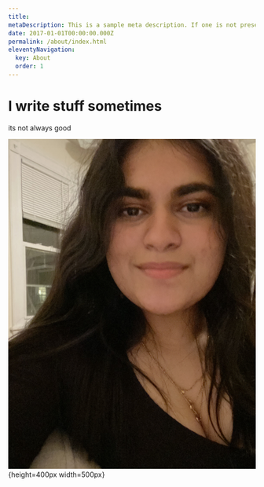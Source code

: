 ```yaml
---
title: 
metaDescription: This is a sample meta description. If one is not present in your page/post's front matter, the default metadata.desciption will be used instead.
date: 2017-01-01T00:00:00.000Z
permalink: /about/index.html
eleventyNavigation:
  key: About
  order: 1
---
```



# I write stuff sometimes 
  its not always good 
  

![Profile](/static/img/profile.jpeg){height=400px width=500px}

